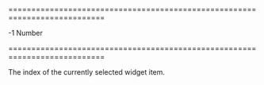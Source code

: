 ===========================================================================
<!--hidden--><!--/hidden-->
<!--default-->-1<!--/default-->
<!--type-->Number<!--/type-->
===========================================================================

<!--shortDescription-->
The index of the currently selected widget item.
<!--/shortDescription-->

<!--fullDescription-->

<!--/fullDescription-->